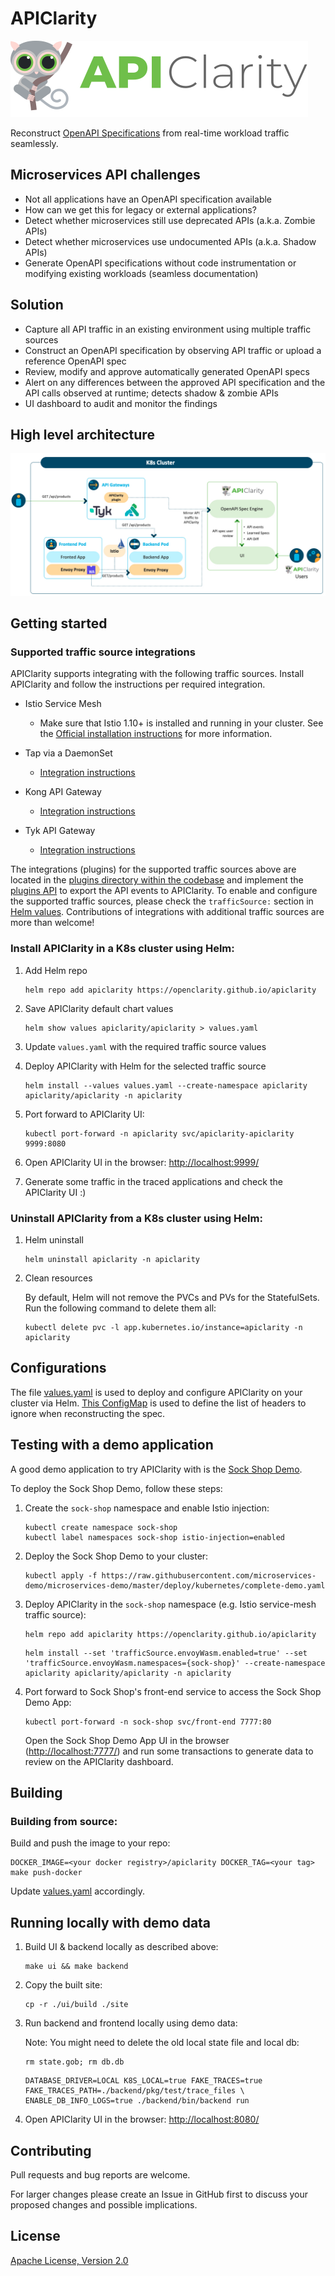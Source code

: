 # APIClarity

![APIClarity](API_clarity.svg "APIClarity")

Reconstruct [OpenAPI Specifications](https://spec.openapis.org/oas/latest.html)
from real-time workload traffic seamlessly.

## Microservices API challenges

- Not all applications have an OpenAPI specification available
- How can we get this for legacy or external applications?
- Detect whether microservices still use deprecated APIs (a.k.a. Zombie APIs)
- Detect whether microservices use undocumented APIs (a.k.a. Shadow APIs)
- Generate OpenAPI specifications without code instrumentation or
  modifying existing workloads (seamless documentation)

## Solution

- Capture all API traffic in an existing environment using multiple traffic sources
- Construct an OpenAPI specification by observing API traffic or upload a
  reference OpenAPI spec
- Review, modify and approve automatically generated OpenAPI specs
- Alert on any differences between the approved API specification and the API
  calls observed at runtime; detects shadow & zombie APIs
- UI dashboard to audit and monitor the findings

## High level architecture

![High level architecture](diagram.jpg "High level architecture")


## Getting started

### Supported traffic source integrations
APIClarity supports integrating with the following traffic sources. Install APIClarity and follow the instructions per required integration.

* Istio Service Mesh
  * Make sure that Istio 1.10+ is installed and running in your cluster.
  See the [Official installation instructions](https://istio.io/latest/docs/setup/getting-started/#install)
  for more information.

* Tap via a DaemonSet
  * [Integration instructions](https://github.com/openclarity/apiclarity/tree/master/plugins/taper)

* Kong API Gateway
  * [Integration instructions](https://github.com/openclarity/apiclarity/tree/master/plugins/gateway/kong)

* Tyk API Gateway
  * [Integration instructions](https://github.com/openclarity/apiclarity/tree/master/plugins/gateway/tyk)

The integrations (plugins) for the supported traffic sources above are located in the [plugins directory within the codebase](https://github.com/openclarity/apiclarity/tree/master/plugins) and implement the [plugins API](https://github.com/openclarity/apiclarity/tree/master/plugins/api) to export the API events to APIClarity. To enable and configure the supported traffic sources, please check the ```trafficSource:``` section in [Helm values](https://github.com/openclarity/apiclarity/blob/master/charts/apiclarity/values.yaml).
Contributions of integrations with additional traffic sources are more than welcome!

### Install APIClarity in a K8s cluster using Helm:

1. Add Helm repo

   ```shell
   helm repo add apiclarity https://openclarity.github.io/apiclarity
   ```
2. Save APIClarity default chart values
    ```shell
    helm show values apiclarity/apiclarity > values.yaml
    ```

3. Update `values.yaml` with the required traffic source values

4. Deploy APIClarity with Helm for the selected traffic source

   ```shell
   helm install --values values.yaml --create-namespace apiclarity apiclarity/apiclarity -n apiclarity
   ```

3. Port forward to APIClarity UI:

   ```shell
   kubectl port-forward -n apiclarity svc/apiclarity-apiclarity 9999:8080
   ```

4. Open APIClarity UI in the browser: <http://localhost:9999/>
5. Generate some traffic in the traced applications and check the APIClarity UI :)

### Uninstall APIClarity from a K8s cluster using Helm:

1. Helm uninstall
   ```shell
   helm uninstall apiclarity -n apiclarity
   ```
2. Clean resources

    By default, Helm will not remove the PVCs and PVs for the StatefulSets. Run the following command to delete them all:

    ```shell
    kubectl delete pvc -l app.kubernetes.io/instance=apiclarity -n apiclarity
    ```
## Configurations

The file [values.yaml](https://github.com/openclarity/apiclarity/blob/master/charts/apiclarity/values.yaml) is used to deploy and configure APIClarity on your cluster via Helm.
[This ConfigMap](https://github.com/openclarity/apiclarity/blob/master/charts/apiclarity/templates/configmap.yaml) is used to define the list of headers to ignore when reconstructing the spec.

## Testing with a demo application

A good demo application to try APIClarity with is the [Sock Shop Demo](https://microservices-demo.github.io/).

To deploy the Sock Shop Demo, follow these steps:

1. Create the `sock-shop` namespace and enable Istio injection:

   ```shell
   kubectl create namespace sock-shop
   kubectl label namespaces sock-shop istio-injection=enabled
   ```

2. Deploy the Sock Shop Demo to your cluster:

   ```shell
   kubectl apply -f https://raw.githubusercontent.com/microservices-demo/microservices-demo/master/deploy/kubernetes/complete-demo.yaml
   ```

3. Deploy APIClarity in the `sock-shop` namespace (e.g. Istio service-mesh traffic source):
   ```shell
   helm repo add apiclarity https://openclarity.github.io/apiclarity
   ```
   ```shell
   helm install --set 'trafficSource.envoyWasm.enabled=true' --set 'trafficSource.envoyWasm.namespaces={sock-shop}' --create-namespace apiclarity apiclarity/apiclarity -n apiclarity
   ```

4. Port forward to Sock Shop's front-end service to access the Sock Shop Demo App:

   ```shell
   kubectl port-forward -n sock-shop svc/front-end 7777:80
   ```

   Open the Sock Shop Demo App UI in the browser (<http://localhost:7777/>) and run
   some transactions to generate data to review on the APIClarity dashboard.

## Building

### Building from source:
Build and push the image to your repo:

```shell
DOCKER_IMAGE=<your docker registry>/apiclarity DOCKER_TAG=<your tag> make push-docker
```
Update [values.yaml](https://github.com/openclarity/apiclarity/blob/master/charts/apiclarity/values.yaml) accordingly.

## Running locally with demo data

1. Build UI & backend locally as described above:

   ```shell
   make ui && make backend
   ```

2. Copy the built site:

   ```shell
   cp -r ./ui/build ./site
   ```

3. Run backend and frontend locally using demo data:
   
   Note: You might need to delete the old local state file and local db:
   ```shell
   rm state.gob; rm db.db
   ```
   ```shell
   DATABASE_DRIVER=LOCAL K8S_LOCAL=true FAKE_TRACES=true FAKE_TRACES_PATH=./backend/pkg/test/trace_files \
   ENABLE_DB_INFO_LOGS=true ./backend/bin/backend run
   ```

4. Open APIClarity UI in the browser: <http://localhost:8080/>

## Contributing

Pull requests and bug reports are welcome.

For larger changes please create an Issue in GitHub first to discuss your
proposed changes and possible implications.

## License

[Apache License, Version 2.0](https://www.apache.org/licenses/LICENSE-2.0)
